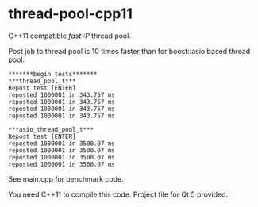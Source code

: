 thread-pool-cpp11
=================

C++11 compatible *fast :P* thread pool.

Post job to thread pool is 10 times faster than for boost::asio based thread pool.

    *******begin tests*******
    ***thread_pool_t***
    Repost test [ENTER]
    reposted 1000001 in 343.757 ms
    reposted 1000001 in 343.757 ms
    reposted 1000001 in 343.757 ms
    reposted 1000001 in 343.757 ms

    ***asio_thread_pool_t***
    Repost test [ENTER]
    reposted 1000001 in 3500.07 ms
    reposted 1000001 in 3500.07 ms
    reposted 1000001 in 3500.07 ms
    reposted 1000001 in 3500.07 ms

See main.cpp for benchmark code.

You need C++11 to compile this code.
Project file for Qt 5 provided.

